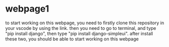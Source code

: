 # webpage1

to start working on this webpage, you need to firstly clone this repository in your vscode by using the link.
then you need to go to terminal, and type "pip install django", then type "pip install django-simpleui".
after install these two, you should be able to start working on this webpage
